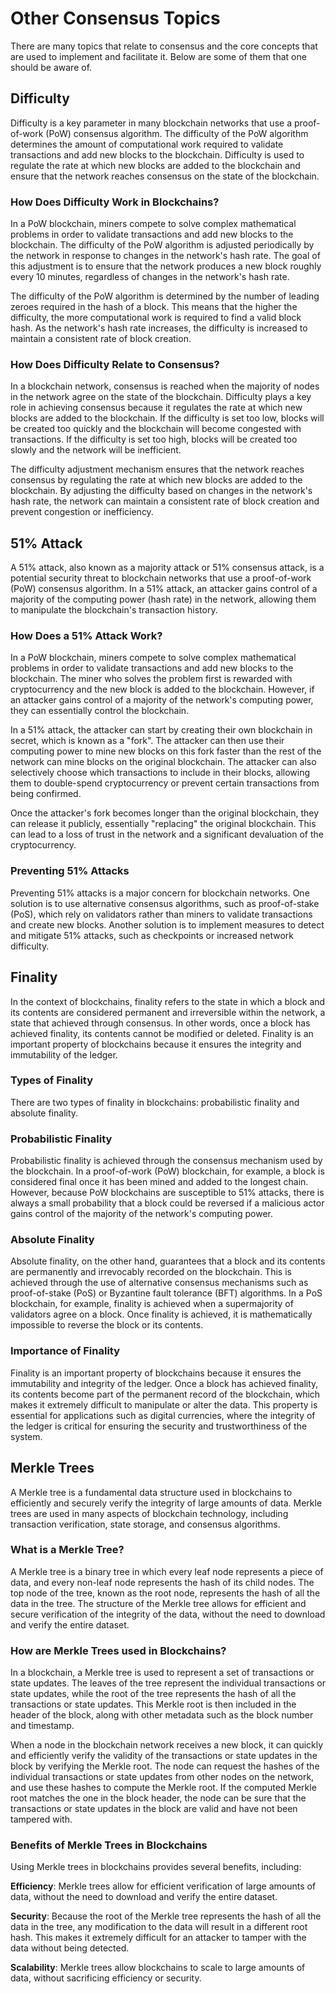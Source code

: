 # Other Consensus Topics
There are many topics that relate to consensus and the core concepts that are used to implement and facilitate it. Below are some of them that one should be aware of.

## Difficulty
Difficulty is a key parameter in many blockchain networks that use a proof-of-work (PoW) consensus algorithm. The difficulty of the PoW algorithm determines the amount of computational work required to validate transactions and add new blocks to the blockchain. Difficulty is used to regulate the rate at which new blocks are added to the blockchain and ensure that the network reaches consensus on the state of the blockchain.

### How Does Difficulty Work in Blockchains?
In a PoW blockchain, miners compete to solve complex mathematical problems in order to validate transactions and add new blocks to the blockchain. The difficulty of the PoW algorithm is adjusted periodically by the network in response to changes in the network's hash rate. The goal of this adjustment is to ensure that the network produces a new block roughly every 10 minutes, regardless of changes in the network's hash rate.

The difficulty of the PoW algorithm is determined by the number of leading zeroes required in the hash of a block. This means that the higher the difficulty, the more computational work is required to find a valid block hash. As the network's hash rate increases, the difficulty is increased to maintain a consistent rate of block creation.

### How Does Difficulty Relate to Consensus?
In a blockchain network, consensus is reached when the majority of nodes in the network agree on the state of the blockchain. Difficulty plays a key role in achieving consensus because it regulates the rate at which new blocks are added to the blockchain. If the difficulty is set too low, blocks will be created too quickly and the blockchain will become congested with transactions. If the difficulty is set too high, blocks will be created too slowly and the network will be inefficient.

The difficulty adjustment mechanism ensures that the network reaches consensus by regulating the rate at which new blocks are added to the blockchain. By adjusting the difficulty based on changes in the network's hash rate, the network can maintain a consistent rate of block creation and prevent congestion or inefficiency.

## 51% Attack
A 51% attack, also known as a majority attack or 51% consensus attack, is a potential security threat to blockchain networks that use a proof-of-work (PoW) consensus algorithm. In a 51% attack, an attacker gains control of a majority of the computing power (hash rate) in the network, allowing them to manipulate the blockchain's transaction history.

### How Does a 51% Attack Work?
In a PoW blockchain, miners compete to solve complex mathematical problems in order to validate transactions and add new blocks to the blockchain. The miner who solves the problem first is rewarded with cryptocurrency and the new block is added to the blockchain. However, if an attacker gains control of a majority of the network's computing power, they can essentially control the blockchain.

In a 51% attack, the attacker can start by creating their own blockchain in secret, which is known as a "fork". The attacker can then use their computing power to mine new blocks on this fork faster than the rest of the network can mine blocks on the original blockchain. The attacker can also selectively choose which transactions to include in their blocks, allowing them to double-spend cryptocurrency or prevent certain transactions from being confirmed.

Once the attacker's fork becomes longer than the original blockchain, they can release it publicly, essentially "replacing" the original blockchain. This can lead to a loss of trust in the network and a significant devaluation of the cryptocurrency.

### Preventing 51% Attacks
Preventing 51% attacks is a major concern for blockchain networks. One solution is to use alternative consensus algorithms, such as proof-of-stake (PoS), which rely on validators rather than miners to validate transactions and create new blocks. Another solution is to implement measures to detect and mitigate 51% attacks, such as checkpoints or increased network difficulty.

## Finality
In the context of blockchains, finality refers to the state in which a block and its contents are considered permanent and irreversible within the network, a state that achieved through consensus. In other words, once a block has achieved finality, its contents cannot be modified or deleted. Finality is an important property of blockchains because it ensures the integrity and immutability of the ledger.

### Types of Finality
There are two types of finality in blockchains: probabilistic finality and absolute finality.

### Probabilistic Finality
Probabilistic finality is achieved through the consensus mechanism used by the blockchain. In a proof-of-work (PoW) blockchain, for example, a block is considered final once it has been mined and added to the longest chain. However, because PoW blockchains are susceptible to 51% attacks, there is always a small probability that a block could be reversed if a malicious actor gains control of the majority of the network's computing power.

### Absolute Finality
Absolute finality, on the other hand, guarantees that a block and its contents are permanently and irrevocably recorded on the blockchain. This is achieved through the use of alternative consensus mechanisms such as proof-of-stake (PoS) or Byzantine fault tolerance (BFT) algorithms. In a PoS blockchain, for example, finality is achieved when a supermajority of validators agree on a block. Once finality is achieved, it is mathematically impossible to reverse the block or its contents.

### Importance of Finality
Finality is an important property of blockchains because it ensures the immutability and integrity of the ledger. Once a block has achieved finality, its contents become part of the permanent record of the blockchain, which makes it extremely difficult to manipulate or alter the data. This property is essential for applications such as digital currencies, where the integrity of the ledger is critical for ensuring the security and trustworthiness of the system.

## Merkle Trees 
A Merkle tree is a fundamental data structure used in blockchains to efficiently and securely verify the integrity of large amounts of data. Merkle trees are used in many aspects of blockchain technology, including transaction verification, state storage, and consensus algorithms.

### What is a Merkle Tree?
A Merkle tree is a binary tree in which every leaf node represents a piece of data, and every non-leaf node represents the hash of its child nodes. The top node of the tree, known as the root node, represents the hash of all the data in the tree. The structure of the Merkle tree allows for efficient and secure verification of the integrity of the data, without the need to download and verify the entire dataset.

### How are Merkle Trees used in Blockchains?
In a blockchain, a Merkle tree is used to represent a set of transactions or state updates. The leaves of the tree represent the individual transactions or state updates, while the root of the tree represents the hash of all the transactions or state updates. This Merkle root is then included in the header of the block, along with other metadata such as the block number and timestamp.

When a node in the blockchain network receives a new block, it can quickly and efficiently verify the validity of the transactions or state updates in the block by verifying the Merkle root. The node can request the hashes of the individual transactions or state updates from other nodes on the network, and use these hashes to compute the Merkle root. If the computed Merkle root matches the one in the block header, the node can be sure that the transactions or state updates in the block are valid and have not been tampered with.

### Benefits of Merkle Trees in Blockchains
Using Merkle trees in blockchains provides several benefits, including:

**Efficiency**: Merkle trees allow for efficient verification of large amounts of data, without the need to download and verify the entire dataset.

**Security**: Because the root of the Merkle tree represents the hash of all the data in the tree, any modification to the data will result in a different root hash. This makes it extremely difficult for an attacker to tamper with the data without being detected.

**Scalability**: Merkle trees allow blockchains to scale to large amounts of data, without sacrificing efficiency or security.

